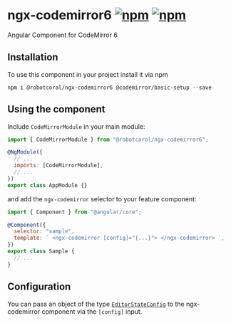 # ngx-codemirror6 [![npm](https://badgen.net/npm/v/@robotcoral/ngx-codemirror6)](https://badgen.net/npm/v/@robotcoral/ngx-codemirror6) [![npm](https://badgen.net/github/license/robotcoral/ngx-codemirror6)](https://badgen.net/github/license/robotcoral/ngx-codemirror6)

Angular Component for CodeMirror 6

## Installation

To use this component in your project install it via npm

```
npm i @robotcoral/ngx-codemirror6 @codemirror/basic-setup --save
```

## Using the component

Include `CodeMirrorModule` in your main module:

```javascript
import { CodeMirrorModule } from "@robotcarol/ngx-codemirror6";

@NgModule({
  // ...
  imports: [CodeMirrorModule],
  // ...
})
export class AppModule {}
```

and add the `ngx-codemirror` selector to your feature component:

```javascript
import { Component } from "@angular/core";

@Component({
  selector: "sample",
  template: ` <ngx-codemirror [config]="{...}"> </ngx-codemirror> `,
})
export class Sample {
  // ...
}
```

## Configuration

You can pass an object of the type [`EditorStateConfig`](https://codemirror.net/6/docs/ref/#state.EditorStateConfig) to the ngx-codemirror component via the `[config]` input.
